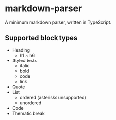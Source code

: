 # markdown-parser

A minimum markdown parser, written in TypeScript.

## Supported block types

- Heading
  - h1 ~ h6
- Styled texts
  - italic
  - bold
  - code
  - link
- Quote
- List
  - ordered (asterisks unsupported)
  - unordered
- Code
- Thematic break
